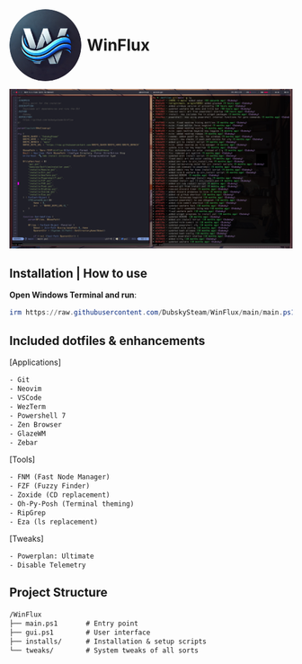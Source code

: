 <div align="center" style="display: flex; align-items: center; gap: 10px;">
    <img src="docs/logo-round.png" alt="WinFlux Logo" width="128" style="border-radius: 50%; vertical-align: middle; align: left">
    <h1 style="margin: 0;">WinFlux</h1>
</div>

![](docs/ref1.png)

## Installation  | How to use
**Open Windows Terminal and run**:
```powershell
irm https://raw.githubusercontent.com/DubskySteam/WinFlux/main/main.ps1 | iex
```

## Included dotfiles & enhancements
[Applications]
```
- Git
- Neovim
- VSCode
- WezTerm
- Powershell 7
- Zen Browser
- GlazeWM
- Zebar
```
[Tools]
```
- FNM (Fast Node Manager)
- FZF (Fuzzy Finder)
- Zoxide (CD replacement)
- Oh-Py-Posh (Terminal theming)
- RipGrep
- Eza (ls replacement)
```
[Tweaks]
```
- Powerplan: Ultimate
- Disable Telemetry
```

## Project Structure
```
/WinFlux
├── main.ps1       # Entry point
├── gui.ps1        # User interface
├── installs/      # Installation & setup scripts
└── tweaks/        # System tweaks of all sorts
```
